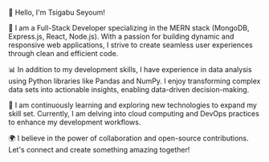 
👋 Hello, I'm Tsigabu Seyoum!

🔧 I am a Full-Stack Developer specializing in the MERN stack (MongoDB, Express.js, React, Node.js). With a passion for building dynamic and responsive web applications, I strive to create seamless user experiences through clean and efficient code.

📊 In addition to my development skills, I have experience in data analysis using Python libraries like Pandas and NumPy. I enjoy transforming complex data sets into actionable insights, enabling data-driven decision-making.

🌱 I am continuously learning and exploring new technologies to expand my skill set. Currently, I am delving into cloud computing and DevOps practices to enhance my development workflows.

🌍 I believe in the power of collaboration and open-source contributions. Let's connect and create something amazing together!


